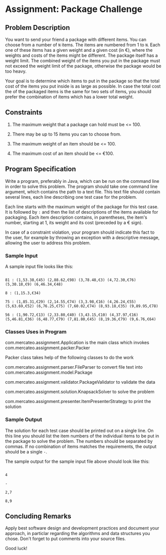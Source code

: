 # Assignment: Package Challenge## Problem DescriptionYou want to send your friend a package with different items. You can choose from a number of `N` items. The items arenumbered from 1 to `N`. Each one of these items has a given weight and a given cost (in €), where the weights and costsof the items might be different. The package itself has a weight limit. The combined weight of the items you put in thepackage must not exceed the weight limit of the package, otherwise the package would be too heavy.Your goal is to determine which items to put in the package so that the total cost of the items you put inside is aslarge as possible. In case the total cost the of the packaged items is the same for two sets of items, you should preferthe combination of items which has a lower total weight.## Constraints1. The maximum weight that a package can hold must be <= 100.2. There may be up to 15 items you can to choose from.3. The maximum weight of an item should be <= 100.4. The maximum cost of an item should be <= €100.## Program SpecificationWrite a program, preferably in Java, which can be run on the command line in order to solve this problem. The programshould take one command line argument, which contains the path to a text file. This text file should contain severallines, each line describing one test case for the problem.Each line starts with the maximum weight of the package for this test case. It is followed by ` : ` and then the list ofdescriptions of the items available for packaging. Each item description contains, in parentheses, the item's number,starting at 1, its weight and its cost (preceded by a € sign).In case of a constraint violation, your program should indicate this fact to the user, for example by throwing anexception with a descriptive message, allowing the user to address this problem.### Sample InputA sample input file looks like this:```81 : (1,53.38,€45) (2,88.62,€98) (3,78.48,€3) (4,72.30,€76) (5,30.18,€9) (6,46.34,€48)8 : (1,15.3,€34)75 : (1,85.31,€29) (2,14.55,€74) (3,3.98,€16) (4,26.24,€55) (5,63.69,€52) (6,76.25,€75) (7,60.02,€74) (8,93.18,€35) (9,89.95,€78)56 : (1,90.72,€13) (2,33.80,€40) (3,43.15,€10) (4,37.97,€16) (5,46.81,€36) (6,48.77,€79) (7,81.80,€45) (8,19.36,€79) (9,6.76,€64)```### Classes Uses in Programcom.mercateo.assignment.Application is the main class which invokes com.mercateo.assignment.packer.PackerPacker class takes help of the following classes to do the workcom.mercateo.assignment.parser.FileParser to convert file text into com.mercateo.assignment.model.Packagecom.mercateo.assignment.validator.PackageValidator to validate the datacom.mercateo.assignment.solution.KnapsackSolver to solve the problemcom.mercateo.assignment.presenter.ItemPresenterStrategy to print the solution### Sample OutputThe solution for each test case should be printed out on a single line. On this line you should list the item numbers ofthe individual items to be put in the package to solve the problem. The numbers should be separated by commas. If nocombination of items matches the requirements, the output should be a single `-`.The sample output for the sample input file above should look like this:```4-2,78,9```## Concluding RemarksApply best software design and development practices and document your approach, in particlar regarding the algorithmsand data structures you chose. Don't forget to put comments into your source files.Good luck!